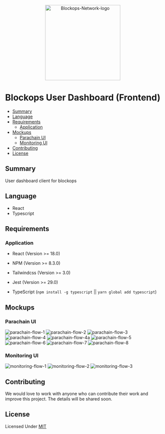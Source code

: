 <p align="center">
  <a href="https://app.blockops.network" title="Blockops Network">
    <img src="./assets/img/blockops-logo.png" alt="Blockops-Network-logo" width="244" />
  </a>
</p>

<h1 align="center">Blockops User Dashboard (Frontend)</h1>

- [Summary](#summary)
- [Language](#language)
- [Requirements](#requirements)
   - [Application](#application)
- [Mockups](#mockups)
  - [Parachain UI](#parachain-ui)
  - [Monitoring UI](#monitoring-ui)
- [Contributing](#contributing)
- [License](#license)


## Summary

 User dashboard client for blockops

## Language
- React
- Typescript

## Requirements

### Application

-   React (Version >= 18.0)

-   NPM  (Version >= 8.3.0)

-   Tailwindcss (Version >= 3.0)

-   Jest (Version >= 29.0)

-   TypeScript (`npm install -g typescript` || `yarn global add typescript`)

## Mockups

### Parachain UI

![parachain-flow-1](./assets/img/Parachain%20flow01.jpg)
![parachain-flow-2](./assets/img/Parachain%20flow02.jpg)
![parachain-flow-3](./assets/img/Parachain%20flow03.jpg)
![parachain-flow-4](./assets/img/Parachain%20flow04.jpg)
![parachain-flow-4a](./assets/img/providers.png)
![parachain-flow-5](./assets/img/Parachain%20flow05.jpg)
![parachain-flow-6](./assets/img/Parachain%20flow06.jpg)
![parachain-flow-7](./assets/img/Parachain%20flow07.jpg)
![parachain-flow-8](./assets/img/Parachain%20flow08.jpg)

### Monitoring UI
![monitoring-flow-1](./assets/img/Monitoring%201.jpg)
![monitoring-flow-2](./assets/img/Monitoring%202.jpg)
![monitoring-flow-3](./assets/img/Monitoring%203.jpg)

## Contributing
We would love to work with anyone who can contribute their work and improve this project. The details will be shared soon.

## License

Licensed Under [MIT](./LICENSE)